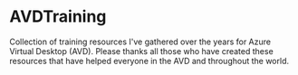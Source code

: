 # AVDTraining
Collection of training resources I've gathered over the years for Azure Virtual Desktop (AVD).  Please thanks all those who have created these resources that have helped everyone in the AVD and throughout the world.
